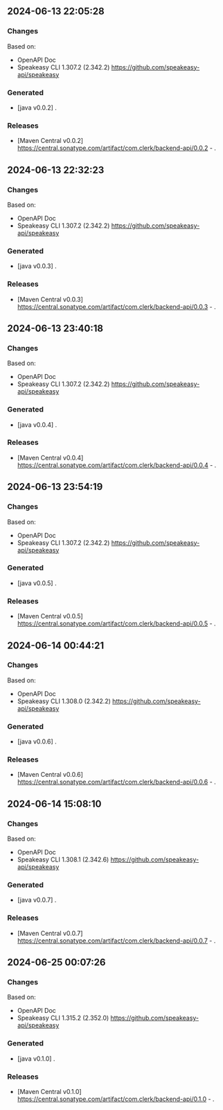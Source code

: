 

## 2024-06-13 22:05:28
### Changes
Based on:
- OpenAPI Doc  
- Speakeasy CLI 1.307.2 (2.342.2) https://github.com/speakeasy-api/speakeasy
### Generated
- [java v0.0.2] .
### Releases
- [Maven Central v0.0.2] https://central.sonatype.com/artifact/com.clerk/backend-api/0.0.2 - .

## 2024-06-13 22:32:23
### Changes
Based on:
- OpenAPI Doc  
- Speakeasy CLI 1.307.2 (2.342.2) https://github.com/speakeasy-api/speakeasy
### Generated
- [java v0.0.3] .
### Releases
- [Maven Central v0.0.3] https://central.sonatype.com/artifact/com.clerk/backend-api/0.0.3 - .

## 2024-06-13 23:40:18
### Changes
Based on:
- OpenAPI Doc  
- Speakeasy CLI 1.307.2 (2.342.2) https://github.com/speakeasy-api/speakeasy
### Generated
- [java v0.0.4] .
### Releases
- [Maven Central v0.0.4] https://central.sonatype.com/artifact/com.clerk/backend-api/0.0.4 - .

## 2024-06-13 23:54:19
### Changes
Based on:
- OpenAPI Doc  
- Speakeasy CLI 1.307.2 (2.342.2) https://github.com/speakeasy-api/speakeasy
### Generated
- [java v0.0.5] .
### Releases
- [Maven Central v0.0.5] https://central.sonatype.com/artifact/com.clerk/backend-api/0.0.5 - .

## 2024-06-14 00:44:21
### Changes
Based on:
- OpenAPI Doc  
- Speakeasy CLI 1.308.0 (2.342.2) https://github.com/speakeasy-api/speakeasy
### Generated
- [java v0.0.6] .
### Releases
- [Maven Central v0.0.6] https://central.sonatype.com/artifact/com.clerk/backend-api/0.0.6 - .

## 2024-06-14 15:08:10
### Changes
Based on:
- OpenAPI Doc  
- Speakeasy CLI 1.308.1 (2.342.6) https://github.com/speakeasy-api/speakeasy
### Generated
- [java v0.0.7] .
### Releases
- [Maven Central v0.0.7] https://central.sonatype.com/artifact/com.clerk/backend-api/0.0.7 - .

## 2024-06-25 00:07:26
### Changes
Based on:
- OpenAPI Doc  
- Speakeasy CLI 1.315.2 (2.352.0) https://github.com/speakeasy-api/speakeasy
### Generated
- [java v0.1.0] .
### Releases
- [Maven Central v0.1.0] https://central.sonatype.com/artifact/com.clerk/backend-api/0.1.0 - .